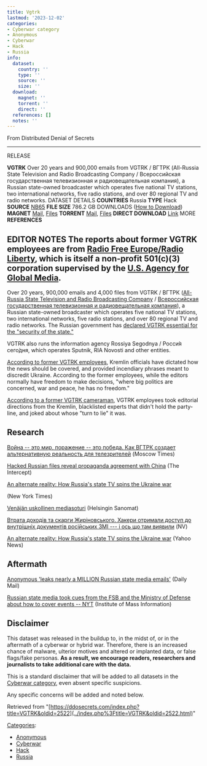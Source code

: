 ```yaml
---
title: Vgtrk
lastmod: '2023-12-02'
categories:
- Cyberwar category
- Anonymous
- Cyberwar
- Hack
- Russia
info:
  dataset:
    country: ''
    type: ''
    source: ''
    size: ''
  download:
    magnet: ''
    torrent: ''
    direct: ''
  references: []
  notes: ''
---
```




From Distributed Denial of Secrets

---
RELEASE

**VGTRK**
Over 20 years and 900,000 emails from VGTRK / ВГТРК (All-Russia State Television and Radio Broadcasting Company / Всероссийская государственная телевизионная и радиовещательная компания), a Russian state-owned broadcaster which operates five national TV stations, two international networks, five radio stations, and over 80 regional TV and radio networks.
DATASET DETAILS
**COUNTRIES** Russia
**TYPE** Hack
**SOURCE** [NB65](https://twitter.com/xxNB65)
**FILE SIZE** 786.2 GB
DOWNLOADS ([How to Download](Torrents.html "Torrents"))
**MAGNET** [Mail](magnet:?xt=urn:btih:ab3d3abe9c1c7553be1c5cac32b78e4bc0c1824b&dn=VGTRK+mail&tr=udp://9.rarbg.to:2920&tr=udp://tracker.opentrackr.org:1337&tr=udp://exodus.desync.com:6969), [Files](magnet:?xt=urn:btih:3a12c408a3d4128808543e14a216f0d9ffa0fb4d&dn=VGTRK+files&tr=udp://9.rarbg.to:2920&tr=udp://tracker.opentrackr.org:1337&tr=udp://exodus.desync.com:6969)
**TORRENT** [Mail](../images/f/f3/VGTRK_mail.torrent), [Files](../images/5/5e/VGTRK_files.torrent)
**DIRECT DOWNLOAD** [Link](https://data.ddosecrets.com/VGTRK/)
MORE
**REFERENCES**

**EDITOR NOTES**
The reports about former VGTRK employees are from [Radio Free Europe/Radio Liberty](https://en.wikipedia.org/wiki/Radio_Free_Europe/Radio_Liberty "wikipedia:Radio Free Europe/Radio Liberty"), which is itself a non-profit 501(c)(3) corporation supervised by the [U.S. Agency for Global Media](https://en.wikipedia.org/wiki/U.S._Agency_for_Global_Media "wikipedia:U.S. Agency for Global Media").
---

Over 20 years, 900,000 emails and 4,000 files from VGTRK / ВГТРК
([All-Russia State Television and Radio Broadcasting
Company](https://en.wikipedia.org/wiki/All-Russia_State_Television_and_Radio_Broadcasting_Company "wikipedia:All-Russia State Television and Radio Broadcasting Company")
/ [Всероссийская государственная телевизионная и радиовещательная
компания](https://ru.wikipedia.org/wiki/%D0%92%D1%81%D0%B5%D1%80%D0%BE%D1%81%D1%81%D0%B8%D0%B9%D1%81%D0%BA%D0%B0%D1%8F_%D0%B3%D0%BE%D1%81%D1%83%D0%B4%D0%B0%D1%80%D1%81%D1%82%D0%B2%D0%B5%D0%BD%D0%BD%D0%B0%D1%8F_%D1%82%D0%B5%D0%BB%D0%B5%D0%B2%D0%B8%D0%B7%D0%B8%D0%BE%D0%BD%D0%BD%D0%B0%D1%8F_%D0%B8_%D1%80%D0%B0%D0%B4%D0%B8%D0%BE%D0%B2%D0%B5%D1%89%D0%B0%D1%82%D0%B5%D0%BB%D1%8C%D0%BD%D0%B0%D1%8F_%D0%BA%D0%BE%D0%BC%D0%BF%D0%B0%D0%BD%D0%B8%D1%8F)), a Russian state-owned broadcaster which operates
five national TV stations, two international networks, five radio
stations, and over 80 regional TV and radio networks. The Russian
government has [declared VGTRK essential for the "security of the
state."](https://www.themoscowtimes.com/2017/01/11/russian-propaganda-outlets-declared-important-for-countrys-defense-a56786)

VGTRK also runs the information agency Rossiya Segodnya / Росси́я
сего́дня, which operates Sputnik, RIA Novosti and other entities.

[According to former VGTRK
employees](https://www.rferl.org/a/russian-television-whistleblowers-kremlin-propaganda/27178109.html), Kremlin officials have dictated how the news
should be covered, and provided incendiary phrases meant to discredit
Ukraine. According to the former employees, while the editors normally
have freedom to make decisions, "where big politics are concerned, war
and peace, he has no freedom."

[According to a former VGTRK
cameraman](https://www.rferl.org/a/your-turn-to-lie-former-russian-state-tv-cameraman-describes-the-business-of-misinforming-viewers-/29726481.html), VGTRK employees took editorial directions from
the Kremlin, blacklisted experts that didn't hold the party-line, and
joked about whose "turn to lie" it was.

## Research

[Война -- это мир, поражение -- это победа. Как ВГТРК создает
альтернативную реальность для
телезрителей](https://www.moscowtimes.ru/2022/12/15/voina-eto-mir-porazhenie-eto-pobeda-kak-vgtrk-sozdaet-alternativnuyu-realnost-dlya-telezritelei-a28697) (Moscow Times)

[Hacked Russian files reveal propaganda agreement with
China](https://theintercept.com/2022/12/30/russia-china-news-media-agreement/) (The Intercept)

[An alternate reality: How Russia's state TV spins the Ukraine
war](https://www.nytimes.com/2022/12/15/technology/russia-state-tv-ukraine-war.html)

(New York Times)

[Venäjän uskollinen
mediasoturi](https://www.hs.fi/sunnuntai/art-2000008893252.html) (Helsingin Sanomat)

[Втрата доходів та скарги Жиріновського. Хакери отримали доступ до
внутрішніх документів російських ЗМІ --- i ось що там
виявили](https://techno.nv.ua/ukr/it-industry/vnutrishni-dokumenti-vgtrk-50232183.html) (NV)

[An alternate reality: How Russia's state TV spins the Ukraine
war](https://finance.yahoo.com/news/alternate-reality-russias-state-tv-123645300.html?guccounter=1&guce_referrer=aHR0cHM6Ly93d3cuZ29vZ2xlLmNvbS8&guce_referrer_sig=AQAAAMHJiXojL7Jjk7sdwu2ToQtA9FbHXghGNjzoCsWn2UYHAgrYJL15mq1tWM2fWZIMxcCqDgQR_5MoNp1pndlmx8xitln_OEsRWIyHpufe1mATa4XmgOv0xtbMsOT82Lb3fruvnE0fHWslolgWSWXlFaWwKHqUWuks1zDVkZQ4Evac) (Yahoo News)

## Aftermath

[Anonymous 'leaks nearly a MILLION Russian state media
emails'](https://www.dailymail.co.uk/news/article-10692617/Anonymous-leaks-nearly-MILLION-Russian-state-media-emails.html) (Daily Mail)

[Russian state media took cues from the FSB and the Ministry of Defense
about how to cover events --
NYT](https://imi.org.ua/en/news/russian-state-media-took-cues-from-the-fsb-and-the-ministry-of-defense-about-how-to-cover-events-nyt-i49670) (Institute of Mass Information)

## Disclaimer

This dataset was released in the buildup to, in the midst of, or in the
aftermath of a cyberwar or hybrid war. Therefore, there is an increased
chance of malware, ulterior motives and altered or implanted data, or
false flags/fake personas. **As a result, we encourage readers,
researchers and journalists to take additional care with the data.**

This is a standard disclaimer that will be added to all datasets in the
[Cyberwar category](./Category:Cyberwar.html "Category:Cyberwar"), even
absent specific suspicions.

Any specific concerns will be added and noted below.

Retrieved from
"[https://ddosecrets.com/index.php?title=VGTRK&oldid=2522](../index.php%3Ftitle=VGTRK&oldid=2522.html)"

[Categories](./Special:Categories.html "Special:Categories"):

- [Anonymous](./Category:Anonymous.html "Category:Anonymous")
- [Cyberwar](./Category:Cyberwar.html "Category:Cyberwar")
- [Hack](./Category:Hack.html "Category:Hack")
- [Russia](./Category:Russia.html "Category:Russia")
